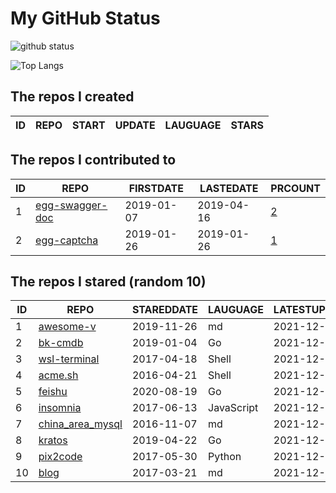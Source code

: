 # My GitHub Status

<img src="https://github-readme-stats-1.yihong0618.vercel.app/api?username=jc-lathander&show_icons=true&&&hide_title=true&count_private=true" alt="github status" />

![Top Langs](https://github-readme-stats-1.yihong0618.vercel.app/api/top-langs/?username=jc-lathander&layout=compact)

<!--START_SECTION:my_github-->
## The repos I created
| ID | REPO | START | UPDATE | LAUGUAGE | STARS |
|----|------|-------|--------|----------|-------|

## The repos I contributed to
| ID |                                REPO                                | FIRSTDATE  | LASTEDATE  |                                          PRCOUNT                                           |
|----|--------------------------------------------------------------------|------------|------------|--------------------------------------------------------------------------------------------|
|  1 | [egg-swagger-doc](https://github.com/Yanshijie-EL/egg-swagger-doc) | 2019-01-07 | 2019-04-16 | [2](https://github.com/Yanshijie-EL/egg-swagger-doc/pulls?q=is%3Apr+author%3Ajc-lathander) |
|  2 | [egg-captcha](https://github.com/Raoul1996/egg-captcha)            | 2019-01-26 | 2019-01-26 | [1](https://github.com/Raoul1996/egg-captcha/pulls?q=is%3Apr+author%3Ajc-lathander)        |

## The repos I stared (random 10)
| ID |                               REPO                               | STAREDDATE |  LAUGUAGE  | LATESTUPDATE |
|----|------------------------------------------------------------------|------------|------------|--------------|
|  1 | [awesome-v](https://github.com/vlang/awesome-v)                  | 2019-11-26 | md         | 2021-12-25   |
|  2 | [bk-cmdb](https://github.com/Tencent/bk-cmdb)                    | 2019-01-04 | Go         | 2021-12-25   |
|  3 | [wsl-terminal](https://github.com/mskyaxl/wsl-terminal)          | 2017-04-18 | Shell      | 2021-12-24   |
|  4 | [acme.sh](https://github.com/acmesh-official/acme.sh)            | 2016-04-21 | Shell      | 2021-12-25   |
|  5 | [feishu](https://github.com/fastwego/feishu)                     | 2020-08-19 | Go         | 2021-12-15   |
|  6 | [insomnia](https://github.com/Kong/insomnia)                     | 2017-06-13 | JavaScript | 2021-12-25   |
|  7 | [china_area_mysql](https://github.com/kakuilan/china_area_mysql) | 2016-11-07 | md         | 2021-12-25   |
|  8 | [kratos](https://github.com/go-kratos/kratos)                    | 2019-04-22 | Go         | 2021-12-25   |
|  9 | [pix2code](https://github.com/tonybeltramelli/pix2code)          | 2017-05-30 | Python     | 2021-12-25   |
| 10 | [blog](https://github.com/fouber/blog)                           | 2017-03-21 | md         | 2021-12-25   |

<!--END_SECTION:my_github-->
